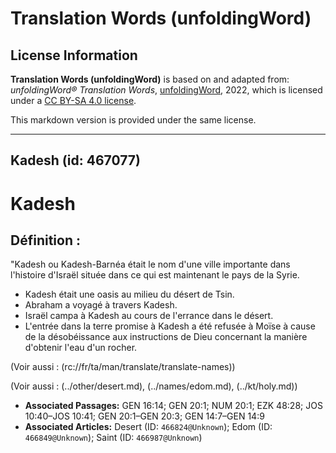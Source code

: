 # Translation Words (unfoldingWord)

## License Information

**Translation Words (unfoldingWord)** is based on and adapted from: _unfoldingWord® Translation Words_, [unfoldingWord](https://unfoldingword.org/utw), 2022, which is licensed under a [CC BY-SA 4.0 license](https://creativecommons.org/licenses/by-sa/4.0/legalcode.en).

This markdown version is provided under the same license.



--------------------------------

## Kadesh (id: 467077)

Kadesh
======

Définition :
------------

"Kadesh ou Kadesh\-Barnéa était le nom d'une ville importante dans l'histoire d'Israël située dans ce qui est maintenant le pays de la Syrie.

* Kadesh était une oasis au milieu du désert de Tsin.
* Abraham a voyagé à travers Kadesh.
* Israël campa à Kadesh au cours de l'errance dans le désert.
* L'entrée dans la terre promise à Kadesh a été refusée à Moïse à cause de la désobéissance aux instructions de Dieu concernant la manière d'obtenir l'eau d'un rocher.

(Voir aussi : (rc://fr/ta/man/translate/translate\-names))

(Voir aussi : (../other/desert.md), (../names/edom.md), (../kt/holy.md))

* **Associated Passages:** GEN 16:14; GEN 20:1; NUM 20:1; EZK 48:28; JOS 10:40–JOS 10:41; GEN 20:1–GEN 20:3; GEN 14:7–GEN 14:9
* **Associated Articles:** Desert (ID: `466824@Unknown`); Edom  (ID: `466849@Unknown`); Saint (ID: `466987@Unknown`)

